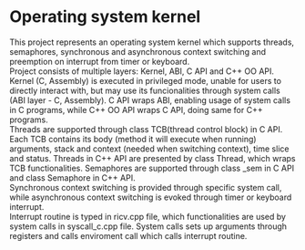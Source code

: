 # Operating system kernel
This project represents an operating system kernel which supports threads, semaphores, synchronous and asynchronous context switching and preemption on interrupt from timer or keyboard.  
Project consists of multiple layers: Kernel, ABI, C API and C++ OO API.  
Kernel (C, Assembly) is executed in privileged mode, unable for users to directly interact with, but may use its 
funcionalities through system calls (ABI layer - C, Assembly). C API wraps ABI, enabling usage of system calls in 
C programs, while C++ OO API wraps C API, doing same for C++ programs.  
Threads are supported through class TCB(thread control block) in C API. Each TCB contains its body (method it will execute when running) arguments, stack and context (needed when switching context), time slice and status.
Threads in C++ API are presented by class Thread, which wraps TCB functionalities. 
Semaphores are supported through class _sem in C API and class Semaphore in C++ API.  
Synchronous context switching is provided through specific system call, while asynchronous context switching is 
evoked through timer or keyboard interrupt.  
Interrupt routine is typed in ricv.cpp file, which functionalities are used by system calls in syscall_c.cpp file. System calls sets up arguments through registers and calls enviroment call which calls interrupt routine.

